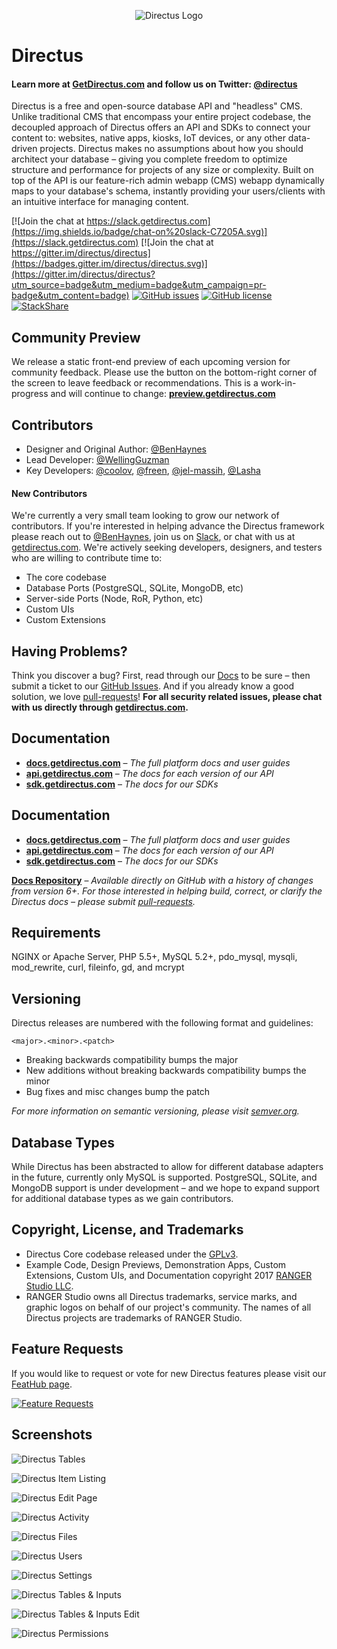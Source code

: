 <p align="center">
<img src="http://getdirectus.com/assets/imgs/directus.png" alt="Directus Logo"/>
</p>

Directus
====================

#### Learn more at [GetDirectus.com](https://getdirectus.com) and follow us on Twitter: [@directus](https://twitter.com/directus)

Directus is a free and open-source database API and "headless" CMS. Unlike traditional CMS that encompass your entire project codebase, the decoupled approach of Directus offers an API and SDKs to connect your content to: websites, native apps, kiosks, IoT devices, or any other data-driven projects. Directus makes no assumptions about how you should architect your database – giving you complete freedom to optimize structure and performance for projects of any size or complexity. Built on top of the API is our feature-rich admin webapp (CMS) webapp dynamically maps to your database's schema, instantly providing your users/clients with an intuitive interface for managing content.

[![Join the chat at https://slack.getdirectus.com](https://img.shields.io/badge/chat-on%20slack-C7205A.svg)](https://slack.getdirectus.com)
[![Join the chat at https://gitter.im/directus/directus](https://badges.gitter.im/directus/directus.svg)](https://gitter.im/directus/directus?utm_source=badge&utm_medium=badge&utm_campaign=pr-badge&utm_content=badge)
[![GitHub issues](https://img.shields.io/github/issues/directus/directus.svg)](https://github.com/directus/directus/issues)
[![GitHub license](https://img.shields.io/badge/license-GPL-blue.svg)](https://raw.githubusercontent.com/directus/directus/master/license.md)
[![StackShare](http://img.shields.io/badge/tech-stack-0690fa.svg?style=flat)](http://stackshare.io/ranger-studio-llc/directus)


## Community Preview
We release a static front-end preview of each upcoming version for community feedback. Please use the button on the bottom-right corner of the screen to leave feedback or recommendations. This is a work-in-progress and will continue to change: **[preview.getdirectus.com](https://preview.getdirectus.com)**


## Contributors
* Designer and Original Author: [@BenHaynes](https://github.com/BenHaynes)
* Lead Developer: [@WellingGuzman](https://github.com/WellingGuzman)
* Key Developers: [@coolov](https://github.com/coolov), [@freen](https://github.com/freen), [@jel-massih](https://github.com/jel-massih), [@Lasha](https://github.com/Lasha)


#### New Contributors
We're currently a very small team looking to grow our network of contributors. If you're interested in helping advance the Directus framework please reach out to [@BenHaynes](mailto:ben@rngr.org), join us on [Slack](https://slack.getdirectus.com), or chat with us at [getdirectus.com](https://getdirectus.com/). We're actively seeking developers, designers, and testers who are willing to contribute time to: 

* The core codebase
* Database Ports (PostgreSQL, SQLite, MongoDB, etc)
* Server-side Ports (Node, RoR, Python, etc)
* Custom UIs
* Custom Extensions


## Having Problems?
Think you discover a bug? First, read through our [Docs](https://github.com/directus/docs) to be sure – then submit a ticket to our [GitHub Issues](https://github.com/directus/directus/issues/new). And if you already know a good solution, we love [pull-requests](https://github.com/directus/directus/pulls)! **For all security related issues, please chat with us directly through [getdirectus.com](https://getdirectus.com/).**

## Documentation
* **[docs.getdirectus.com](https://docs.getdirectus.com)** – _The full platform docs and user guides_
* **[api.getdirectus.com](https://api.getdirectus.com)** – _The docs for each version of our API_
* **[sdk.getdirectus.com](https://sdk.getdirectus.com)** – _The docs for our SDKs_

## Documentation
* **[docs.getdirectus.com](http://docs.getdirectus.com)** – _The full platform docs and user guides_
* **[api.getdirectus.com](http://api.getdirectus.com)** – _The docs for each version of our API_
* **[sdk.getdirectus.com](http://sdk.getdirectus.com)** – _The docs for our SDKs_

**[Docs Repository](https://github.com/directus/docs)** – _Available directly on GitHub with a history of changes from version 6+. For those interested in helping build, correct, or clarify the Directus docs – please submit [pull-requests](https://github.com/directus/docs/pulls)._

## Requirements
NGINX or Apache Server, PHP 5.5+, MySQL 5.2+, pdo_mysql, mysqli, mod_rewrite, curl, fileinfo, gd, and mcrypt

## Versioning
Directus releases are numbered with the following format and guidelines:

`<major>.<minor>.<patch>`

* Breaking backwards compatibility bumps the major
* New additions without breaking backwards compatibility bumps the minor
* Bug fixes and misc changes bump the patch

_For more information on semantic versioning, please visit [semver.org](http://semver.org/)._


## Database Types
While Directus has been abstracted to allow for different database adapters in the future, currently only MySQL is supported. PostgreSQL, SQLite, and MongoDB support is under development – and we hope to expand support for additional database types as we gain contributors.


## Copyright, License, and Trademarks
* Directus Core codebase released under the [GPLv3](http://www.gnu.org/copyleft/gpl.html).
* Example Code, Design Previews, Demonstration Apps, Custom Extensions, Custom UIs, and Documentation copyright 2017 [RANGER Studio LLC](http://rngr.org/).
* RANGER Studio owns all Directus trademarks, service marks, and graphic logos on behalf of our project's community. The names of all Directus projects are trademarks of RANGER Studio.


## Feature Requests
If you would like to request or vote for new Directus features please visit our [FeatHub page](http://feathub.com/directus/directus).

[![Feature Requests](http://feathub.com/directus/directus?format=svg)](http://feathub.com/directus/directus)


## Screenshots
![Directus Tables](https://getdirectus.com/assets/imgs/ss-full-tables.png)


![Directus Item Listing](https://getdirectus.com/assets/imgs/ss-full-item-listing.png)


![Directus Edit Page](https://getdirectus.com/assets/imgs/ss-full-item-edit.png)


![Directus Activity](https://getdirectus.com/assets/imgs/ss-full-activity.png)


![Directus Files](https://getdirectus.com/assets/imgs/ss-full-files.png)


![Directus Users](https://getdirectus.com/assets/imgs/ss-full-users.png)


![Directus Settings](https://getdirectus.com/assets/imgs/ss-full-settings.png)


![Directus Tables & Inputs](https://getdirectus.com/assets/imgs/ss-full-tablesinputs.png)


![Directus Tables & Inputs Edit](https://getdirectus.com/assets/imgs/ss-full-tablesinputs-edit.png)


![Directus Permissions](https://getdirectus.com/assets/imgs/ss-full-permissions.png)

